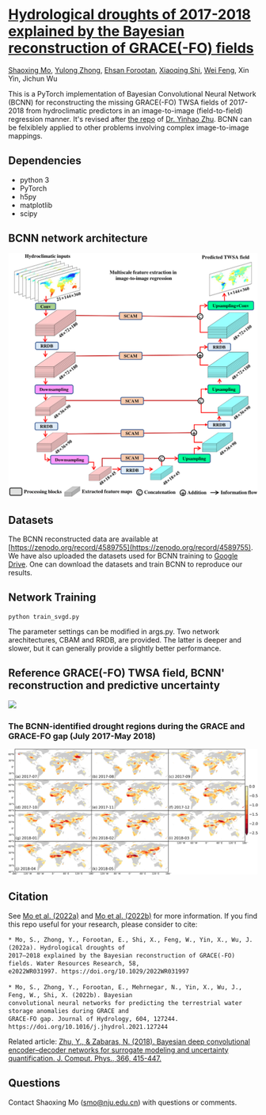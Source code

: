 # [Hydrological droughts of 2017-2018 explained by the Bayesian reconstruction of GRACE(-FO) fields](https://doi.org/10.1029/2022WR031997)
[Shaoxing Mo](https://scholar.google.com/citations?user=b5m_q4sAAAAJ&hl=en&oi=ao), [Yulong Zhong](https://scholar.google.com/citations?user=A7D2Kv4AAAAJ&hl=en), [Ehsan Forootan](https://scholar.google.com/citations?user=Yaor7_UAAAAJ&hl=en), [Xiaoqing Shi](https://scholar.google.com/citations?user=MLKqgKoAAAAJ&hl=en&oi=sra), [Wei Feng](https://scholar.google.com/citations?user=B5oOckcAAAAJ&hl=en), Xin Yin, Jichun Wu

This is a PyTorch implementation of Bayesian Convolutional Neural Network (BCNN) for reconstructing the missing GRACE(-FO) TWSA fields of 2017-2018 from hydroclimatic predictors in an image-to-image (field-to-field) regression manner. It's revised after [the repo](https://github.com/cics-nd/cnn-surrogate) of [Dr. Yinhao Zhu](https://scholar.google.com/citations?user=89uRjBkAAAAJ&hl=en). BCNN can be felxiblely applied to other problems involving complex image-to-image mappings.

## Dependencies
* python 3
* PyTorch
* h5py
* matplotlib
* scipy

## BCNN network architecture
![](https://github.com/njujinchun/BCNN4GRACE/blob/main/imgs/BCNN_arch-1.png)

## Datasets
The BCNN reconstructed data are available at [https://zenodo.org/record/4589755](https://zenodo.org/record/4589755). We have also uploaded the datasets used for BCNN training to [Google Drive](https://drive.google.com/drive/folders/1TEEt8ssKEq9k5-VOe21DHBURKuFfhhqp?usp=sharing). One can download the datasets and train BCNN to reproduce our results.

## Network Training
```
python train_svgd.py
```
The parameter settings can be modified in args.py. Two network arechitectures, CBAM and RRDB, are provided. The latter is deeper and slower, but it can generally provide a slightly better performance. 

## Reference GRACE(-FO) TWSA field, BCNN' reconstruction and predictive uncertainty

![](https://github.com/njujinchun/BCNN4GRACE/blob/main/imgs/BCNN_preditions.gif)

### The BCNN-identified drought regions during the GRACE and GRACE-FO gap (July 2017-May 2018)

![](https://github.com/njujinchun/BCNN4GRACE/blob/main/imgs/BCNN_WSDI_201707_201805.png)



## Citation
See [Mo et al. (2022a)](https://doi.org/10.1029/2022WR031997) and [Mo et al. (2022b)](https://www.sciencedirect.com/science/article/pii/S0022169421012944) for more information. If you find this repo useful for your research, please consider to cite:

```
* Mo, S., Zhong, Y., Forootan, E., Shi, X., Feng, W., Yin, X., Wu, J. (2022a). Hydrological droughts of 
2017–2018 explained by the Bayesian reconstruction of GRACE(-FO) fields. Water Resources Research, 58, 
e2022WR031997. https://doi.org/10.1029/2022WR031997

* Mo, S., Zhong, Y., Forootan, E., Mehrnegar, N., Yin, X., Wu, J., Feng, W., Shi, X. (2022b). Bayesian 
convolutional neural networks for predicting the terrestrial water storage anomalies during GRACE and 
GRACE-FO gap. Journal of Hydrology, 604, 127244. https://doi.org/10.1016/j.jhydrol.2021.127244
```
Related article: [Zhu, Y., & Zabaras, N. (2018). Bayesian deep convolutional encoder–decoder networks for surrogate modeling and uncertainty quantification. J. Comput. Phys., 366, 415-447.](https://www.sciencedirect.com/science/article/pii/S0021999118302341)

## Questions
Contact Shaoxing Mo (smo@nju.edu.cn) with questions or comments.
